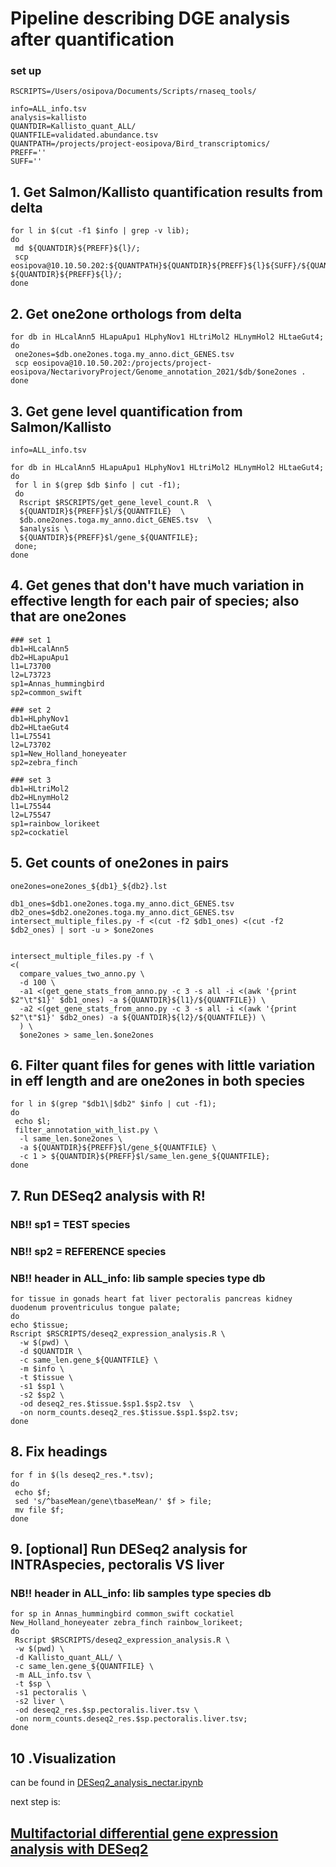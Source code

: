 #  Pipeline describing DGE analysis after quantification #


### set up
```
RSCRIPTS=/Users/osipova/Documents/Scripts/rnaseq_tools/

info=ALL_info.tsv
analysis=kallisto
QUANTDIR=Kallisto_quant_ALL/
QUANTFILE=validated.abundance.tsv
QUANTPATH=/projects/project-eosipova/Bird_transcriptomics/
PREFF=''
SUFF=''
```

## 1. Get Salmon/Kallisto quantification results from delta
```
for l in $(cut -f1 $info | grep -v lib);
do
 md ${QUANTDIR}${PREFF}${l}/;
 scp eosipova@10.10.50.202:${QUANTPATH}${QUANTDIR}${PREFF}${l}${SUFF}/${QUANTFILE} ${QUANTDIR}${PREFF}${l}/;
done
```

## 2. Get one2one orthologs from delta
```
for db in HLcalAnn5 HLapuApu1 HLphyNov1 HLtriMol2 HLnymHol2 HLtaeGut4;
do
 one2ones=$db.one2ones.toga.my_anno.dict_GENES.tsv
 scp eosipova@10.10.50.202:/projects/project-eosipova/NectarivoryProject/Genome_annotation_2021/$db/$one2ones .
done
```


## 3. Get gene level quantification from Salmon/Kallisto
```
info=ALL_info.tsv

for db in HLcalAnn5 HLapuApu1 HLphyNov1 HLtriMol2 HLnymHol2 HLtaeGut4;
do
 for l in $(grep $db $info | cut -f1);
 do
  Rscript $RSCRIPTS/get_gene_level_count.R  \
  ${QUANTDIR}${PREFF}$l/${QUANTFILE}  \
  $db.one2ones.toga.my_anno.dict_GENES.tsv  \
  $analysis \
  ${QUANTDIR}${PREFF}$l/gene_${QUANTFILE};
 done;
done
```



## 4. Get genes that don't have much variation in effective length for each pair of species; also that are one2ones
```
### set 1
db1=HLcalAnn5
db2=HLapuApu1
l1=L73700
l2=L73723
sp1=Annas_hummingbird
sp2=common_swift

### set 2
db1=HLphyNov1
db2=HLtaeGut4
l1=L75541
l2=L73702
sp1=New_Holland_honeyeater
sp2=zebra_finch

### set 3
db1=HLtriMol2
db2=HLnymHol2
l1=L75544
l2=L75547
sp1=rainbow_lorikeet
sp2=cockatiel
```

## 5. Get counts of one2ones in pairs 
```
one2ones=one2ones_${db1}_${db2}.lst

db1_ones=$db1.one2ones.toga.my_anno.dict_GENES.tsv
db2_ones=$db2.one2ones.toga.my_anno.dict_GENES.tsv
intersect_multiple_files.py -f <(cut -f2 $db1_ones) <(cut -f2 $db2_ones) | sort -u > $one2ones


intersect_multiple_files.py -f \
<(
  compare_values_two_anno.py \
  -d 100 \
  -a1 <(get_gene_stats_from_anno.py -c 3 -s all -i <(awk '{print $2"\t"$1}' $db1_ones) -a ${QUANTDIR}${l1}/${QUANTFILE}) \
  -a2 <(get_gene_stats_from_anno.py -c 3 -s all -i <(awk '{print $2"\t"$1}' $db2_ones) -a ${QUANTDIR}${l2}/${QUANTFILE}) \
  ) \
  $one2ones > same_len.$one2ones
```

## 6. Filter quant files for genes with little variation in eff length and are one2ones in both species 
```
for l in $(grep "$db1\|$db2" $info | cut -f1);
do
 echo $l;
 filter_annotation_with_list.py \
  -l same_len.$one2ones \
  -a ${QUANTDIR}${PREFF}$l/gene_${QUANTFILE} \
  -c 1 > ${QUANTDIR}${PREFF}$l/same_len.gene_${QUANTFILE};
done
```


## 7. Run DESeq2 analysis with R!

### NB!! sp1 = TEST species
### NB!! sp2 = REFERENCE species
### NB!! header in ALL_info:   lib sample  species type  db 

```
for tissue in gonads heart fat liver pectoralis pancreas kidney duodenum proventriculus tongue palate;
do
echo $tissue;
Rscript $RSCRIPTS/deseq2_expression_analysis.R \
  -w $(pwd) \
  -d $QUANTDIR \
  -c same_len.gene_${QUANTFILE} \
  -m $info \
  -t $tissue \
  -s1 $sp1 \
  -s2 $sp2 \
  -od deseq2_res.$tissue.$sp1.$sp2.tsv  \
  -on norm_counts.deseq2_res.$tissue.$sp1.$sp2.tsv;
done
```

## 8. Fix headings
```
for f in $(ls deseq2_res.*.tsv);
do
 echo $f;
 sed 's/^baseMean/gene\tbaseMean/' $f > file;
 mv file $f;
done
```


## 9. [optional] Run DESeq2 analysis for INTRAspecies, pectoralis VS liver
### NB!! header in ALL_info:   lib samples  type  species  db 
```
for sp in Annas_hummingbird common_swift cockatiel New_Holland_honeyeater zebra_finch rainbow_lorikeet;
do
 Rscript $RSCRIPTS/deseq2_expression_analysis.R \
 -w $(pwd) \
 -d Kallisto_quant_ALL/ \
 -c same_len.gene_${QUANTFILE} \
 -m ALL_info.tsv \
 -t $sp \
 -s1 pectoralis \
 -s2 liver \
 -od deseq2_res.$sp.pectoralis.liver.tsv \
 -on norm_counts.deseq2_res.$sp.pectoralis.liver.tsv;
done
```


## 10 .Visualization
can be found in [DESeq2_analysis_nectar.ipynb](https://github.com/osipovarev/Transcriptome_for_NectarGenomics/blob/main/DESeq2_analysis_nectar.ipynb)

next step is:
## [Multifactorial differential gene expression analysis with DESeq2](https://github.com/osipovarev/Transcriptome_for_NectarGenomics/blob/main/Multifactor_DESeq2_results/README.md)
